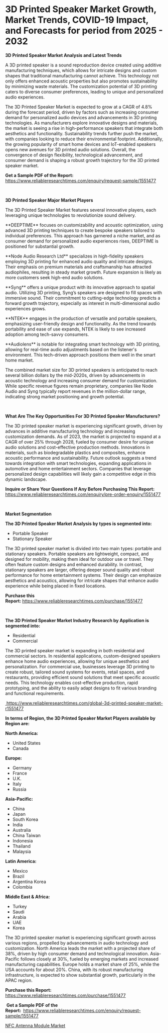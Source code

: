 <p><h1>3D Printed Speaker Market Growth, Market Trends, COVID-19 Impact, and Forecasts for period from 2025 - 2032</h1></p><p><strong>3D Printed Speaker Market Analysis and Latest Trends</strong></p>
<p><p>A 3D printed speaker is a sound reproduction device created using additive manufacturing techniques, which allows for intricate designs and custom shapes that traditional manufacturing cannot achieve. This technology not only offers enhanced acoustic properties but also promotes sustainability by minimizing waste materials. The customization potential of 3D printing caters to diverse consumer preferences, leading to unique and personalized audio experiences.</p><p>The 3D Printed Speaker Market is expected to grow at a CAGR of 4.8% during the forecast period, driven by factors such as increasing consumer demand for personalized audio devices and advancements in 3D printing technologies. As manufacturers explore innovative designs and materials, the market is seeing a rise in high-performance speakers that integrate both aesthetics and functionality. Sustainability trends further push the market, with companies looking to reduce their environmental footprint. Additionally, the growing popularity of smart home devices and IoT-enabled speakers opens new avenues for 3D printed audio solutions. Overall, the convergence of design flexibility, technological advancement, and consumer demand is shaping a robust growth trajectory for the 3D printed speaker market.</p></p>
<p><strong>Get a Sample PDF of the Report:&nbsp;</strong> <a href="https://www.reliableresearchtimes.com/enquiry/request-sample/1551477?utm_campaign=2175&utm_medium=2&utm_source=Github&utm_content=ia&utm_term=10022025&utm_id=3d-printed-speaker">https://www.reliableresearchtimes.com/enquiry/request-sample/1551477</a></p>
<p>&nbsp;</p>
<p><strong>3D Printed Speaker Major Market Players</strong></p>
<p><p>The 3D Printed Speaker Market features several innovative players, each leveraging unique technologies to revolutionize sound delivery. </p><p>**DEEPTIME** focuses on customizability and acoustic optimization, using advanced 3D printing techniques to create bespoke speakers tailored to individual preferences. This approach has garnered a niche market, and as consumer demand for personalized audio experiences rises, DEEPTIME is positioned for substantial growth.</p><p>**Node Audio Research Ltd** specializes in high-fidelity speakers employing 3D printing for enhanced audio quality and intricate designs. Their emphasis on premium materials and craftsmanship has attracted audiophiles, resulting in steady market growth. Future expansion is likely as more customers seek high-end audio solutions.</p><p>**Syng** offers a unique product with its innovative approach to spatial audio. Utilizing 3D printing, Syng’s speakers are designed to fill spaces with immersive sound. Their commitment to cutting-edge technology predicts a forward growth trajectory, especially as interest in multi-dimensional audio experiences grows.</p><p>**NTEK** engages in the production of versatile and portable speakers, emphasizing user-friendly design and functionality. As the trend towards portability and ease of use expands, NTEK is likely to see increased adoption among tech-savvy consumers.</p><p>**Audiolens** is notable for integrating smart technology with 3D printing, allowing for real-time audio adjustments based on the listener's environment. This tech-driven approach positions them well in the smart home market.</p><p>The combined market size for 3D printed speakers is anticipated to reach several billion dollars by the mid-2020s, driven by advancements in acoustic technology and increasing consumer demand for customization. While specific revenue figures remain proprietary, companies like Node Audio and Syng typically report revenues in the million-dollar range, indicating strong market positioning and growth potential.</p></p>
<p>&nbsp;</p>
<p><strong>What Are The Key Opportunities For 3D Printed Speaker Manufacturers?</strong></p>
<p><p>The 3D printed speaker market is experiencing significant growth, driven by advances in additive manufacturing technology and increasing customization demands. As of 2023, the market is projected to expand at a CAGR of over 25% through 2028, fueled by consumer desire for unique audio solutions and cost-effective production methods. Innovations in materials, such as biodegradable plastics and composites, enhance acoustic performance and sustainability. Future outlook suggests a trend towards integration with smart technologies, expanding applications in automotive and home entertainment sectors. Companies that leverage personalized design capabilities will likely gain a competitive edge in this dynamic landscape.</p></p>
<p><strong>Inquire or Share Your Questions If Any Before Purchasing This Report:</strong> <a href="https://www.reliableresearchtimes.com/enquiry/pre-order-enquiry/1551477?utm_campaign=2175&utm_medium=2&utm_source=Github&utm_content=ia&utm_term=10022025&utm_id=3d-printed-speaker">https://www.reliableresearchtimes.com/enquiry/pre-order-enquiry/1551477</a></p>
<p>&nbsp;</p>
<p><strong>Market Segmentation</strong></p>
<p><strong>The 3D Printed Speaker Market Analysis by types is segmented into:</strong></p>
<p><ul><li>Portable Speaker</li><li>Stationary Speaker</li></ul></p>
<p><p>The 3D printed speaker market is divided into two main types: portable and stationary speakers. Portable speakers are lightweight, compact, and designed for mobility, making them ideal for outdoor use or travel. They often feature custom designs and enhanced durability. In contrast, stationary speakers are larger, offering deeper sound quality and robust performance for home entertainment systems. Their design can emphasize aesthetics and acoustics, allowing for intricate shapes that enhance audio experience while being placed in fixed locations.</p></p>
<p><strong>Purchase this Report:&nbsp;</strong><a href="https://www.reliableresearchtimes.com/purchase/1551477?utm_campaign=2175&utm_medium=2&utm_source=Github&utm_content=ia&utm_term=10022025&utm_id=3d-printed-speaker">https://www.reliableresearchtimes.com/purchase/1551477</a></p>
<p>&nbsp;</p>
<p><strong>The 3D Printed Speaker Market Industry Research by Application is segmented into:</strong></p>
<p><ul><li>Residential</li><li>Commercial</li></ul></p>
<p><p>The 3D printed speaker market is expanding in both residential and commercial sectors. In residential applications, custom-designed speakers enhance home audio experiences, allowing for unique aesthetics and personalization. For commercial use, businesses leverage 3D printing to create robust, tailored sound systems for events, retail spaces, and restaurants, providing efficient sound solutions that meet specific acoustic needs. This technology enables cost-effective production, rapid prototyping, and the ability to easily adapt designs to fit various branding and functional requirements.</p></p>
<p><a href="https://www.reliableresearchtimes.com/global-3d-printed-speaker-market-r1551477?utm_campaign=2175&utm_medium=2&utm_source=Github&utm_content=ia&utm_term=10022025&utm_id=3d-printed-speaker">&nbsp;https://www.reliableresearchtimes.com/global-3d-printed-speaker-market-r1551477</a></p>
<p><strong>In terms of Region, the 3D Printed Speaker Market Players available by Region are:</strong></p>
<p>
    <p> <strong> North America: </strong>
        <ul>
            <li>United States</li>
            <li>Canada</li>
        </ul>
        </p> 
    <p> <strong> Europe: </strong>
        <ul>
            <li>Germany</li>
            <li>France</li>
            <li>U.K.</li>
            <li>Italy</li>
            <li>Russia</li>
        </ul>
        </p> 
    <p> <strong> Asia-Pacific: </strong>
        <ul>
            <li>China</li>
            <li>Japan</li>
            <li>South Korea</li>
            <li>India</li>
            <li>Australia</li>
            <li>China Taiwan</li>
            <li>Indonesia</li>
            <li>Thailand</li>
            <li>Malaysia</li>
        </ul>
        </p> 
    <p> <strong> Latin America: </strong>
        <ul>
            <li>Mexico</li>
            <li>Brazil</li>
            <li>Argentina Korea</li>
            <li>Colombia</li>
        </ul>
        </p> 
    <p> <strong> Middle East & Africa: </strong>
        <ul>
            <li>Turkey</li>
            <li>Saudi</li>
            <li>Arabia</li>
            <li>UAE</li>
            <li>Korea</li>
        </ul>
    </p>
    </p>
<p><p>The 3D printed speaker market is experiencing significant growth across various regions, propelled by advancements in audio technology and customization. North America leads the market with a projected share of 38%, driven by high consumer demand and technological innovation. Asia-Pacific follows closely at 30%, fueled by emerging markets and increased manufacturing capabilities. Europe holds a market share of 25%, while the USA accounts for about 20%. China, with its robust manufacturing infrastructure, is expected to show substantial growth, particularly in the APAC region.</p></p>
<p><strong>Purchase this Report: </strong><a href="https://www.reliableresearchtimes.com/purchase/1551477?utm_campaign=2175&utm_medium=2&utm_source=Github&utm_content=ia&utm_term=10022025&utm_id=3d-printed-speaker">https://www.reliableresearchtimes.com/purchase/1551477</a></p>
<p>&nbsp;<strong>Get a Sample PDF of the Report:&nbsp;&nbsp;</strong><a href="https://www.reliableresearchtimes.com/enquiry/request-sample/1551477?utm_campaign=2175&utm_medium=2&utm_source=Github&utm_content=ia&utm_term=10022025&utm_id=3d-printed-speaker">https://www.reliableresearchtimes.com/enquiry/request-sample/1551477</a></p>
<p><strong></strong></p>
<p><p><a href="https://github.com/JosephineMcguire65/Market-Research-Report-List-1/blob/main/nfc-antenna-module-market.md?utm_campaign=2175&utm_medium=2&utm_source=Github&utm_content=ia&utm_term=10022025&utm_id=3d-printed-speaker">NFC Antenna Module Market</a></p></p>